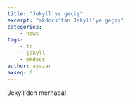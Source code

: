 ```yaml
---
title: "Jekyll'ye geçiş"
excerpt: "mkdocs'tan Jekyll'ye geçiş"
categories:
    - news
tags:
    - tr
    - jekyll
    - mkdocs
author: ayazar
axseq: 0
---
```


Jekyll'den merhaba!
